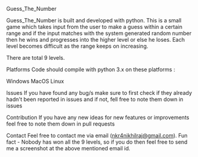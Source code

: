 Guess_The_Number

Guess_The_Number is built and developed with python. This is a small game which takes input from the user to make a guess within a certain range and if the input matches with the
system generated random number then he wins and progresses into the higher level or else he loses. Each level becomes difficult as the range keeps on increasing.

There are total 9 levels.

Platforms
Code should compile with python 3.x on these platforms :

Windows
MacOS
Linux

Issues
If you have found any bug/s make sure to first check if they already hadn't been reported in issues and if not, fell free to note them down in issues

Contribution
If you have any new ideas for new features or improvements feel free to note them down in pull requests

Contact
Feel free to contact me via email (nkr4nikhilraj@gmail.com).
Fun fact - Nobody has won all the 9 levels, so if you do then feel free to send me a screenshot at the above mentioned email id.